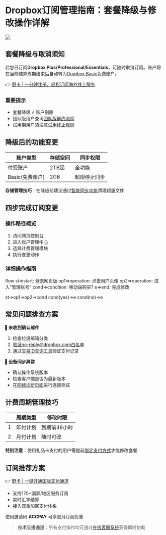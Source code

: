 # Dropbox订阅管理指南：套餐降级与修改操作详解

![](https://bbtdd.com/yeka)

## 套餐降级与取消须知
若您已订阅**Dropbox Plus/Professional/Essentials**，可随时取消订阅。账户将在当前结算周期结束后自动转为[Dropbox Basic](https://bbtdd.com/yeka)免费账户。

👉 [野卡 | 一分钟注册，轻松订阅海外线上服务](https://bbtdd.com/yeka)

### 重要提示
- 套餐降级 ≠ 账户删除
- 团队版用户查询[团队版解约流程](https://bbtdd.com/yeka)
- 试用期用户须注意[试用终止规则](https://bbtdd.com/yeka)

## 降级后的功能变更
| 账户类型       | 存储空间 | 同步权限      |
|----------------|----------|---------------|
| 付费账户       | 2TB起    | 全功能        |
| Basic(免费账户)| 2GB      | 超限停止同步  |

**存储管理技巧**：在降级前建议通过[智能同步功能](https://bbtdd.com/yeka)清理超量文件

## 四步完成订阅变更
### 操作路径概览
1. 访问网页控制台
2. 进入账户管理中心
3. 选择计费管理模块
4. 执行变更动作

### 详细操作指南
flow
st=>start: 登录网页版
op1=>operation: 点击用户头像
op2=>operation: 进入"管理账号"
cond=>condition: 移动端购买?
e=>end: 完成修改

st->op1->op2->cond
cond(yes)->e
cond(no)->e


## 常见问题排查方案
**▌未收到确认邮件**
1. 检查垃圾邮箱分类
2. 验证no-reply@dropbox.com白名单
3. 通过[交易ID查询工具](https://bbtdd.com/yeka)验证支付记录

**▌设备同步异常**
- 确认操作系统版本
- 检查客户端是否为最新版本
- 在[网络诊断页面](https://bbtdd.com/yeka)进行连接测试

## 计费周期管理技巧
|| 周期类型 | 修改时限 |
|---|---|---|
| 1 | 年付计划 | 到期前48小时 |
| 2 | 月付计划 | 随时可改 |

**特别注意**：使用礼品卡支付的用户需提前[绑定支付方式](https://bbtdd.com/yeka)才能修改套餐

## 订阅推荐方案
👉 [野卡 | 一键开通国际支付通道](https://bbtdd.com/yeka)
- 支持170+国家/地区服务订阅
- 实时汇率结算
- 接入双重加密支付体系

使用邀请码 **ACCPAY** 可享首月订阅优惠

> **技术支援通道**：所有支付操作均可通过[在线客服系统](https://bbtdd.com/yeka)获得即时协助